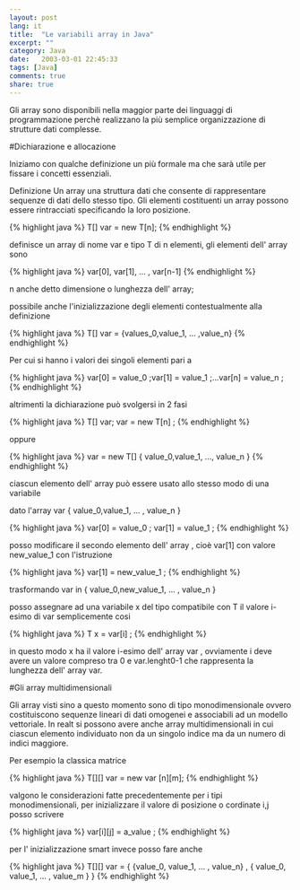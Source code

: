 ```yaml
--- 
layout: post
lang: it
title:  "Le variabili array in Java"
excerpt: ""
category: Java
date:   2003-03-01 22:45:33
tags: [Java]
comments: true
share: true
---
```



Gli array sono disponibili nella maggior parte dei linguaggi di programmazione perchè realizzano 
la più semplice organizzazione di strutture dati complesse.

#Dichiarazione e allocazione

Iniziamo con qualche definizione un più formale ma che sarà utile per fissare i concetti essenziali.

Definizione 
Un array  una struttura dati che consente di rappresentare sequenze di dati dello stesso tipo. 
Gli elementi costituenti un array possono essere rintracciati specificando la loro posizione.

{% highlight java %}
T[] var = new T[n];
{% endhighlight %}

definisce un array di nome var e tipo T di n elementi, gli elementi dell' array sono

{% highlight java %}
var[0], var[1], ... , var[n-1]
{% endhighlight %}

n anche detto dimensione o lunghezza dell' array;

possibile anche l'inizializzazione degli elementi contestualmente alla definizione

{% highlight java %}
T[] var = {values_0,value_1, ... ,value_n}
{% endhighlight %}

Per cui si hanno i valori dei singoli elementi pari a

{% highlight java %}
var[0] = value_0 ;var[1] = value_1 ;...var[n] = value_n ;
{% endhighlight %}

altrimenti la dichiarazione può svolgersi in 2 fasi

{% highlight java %}
T[] var; var = new T[n] ;
{% endhighlight %}

oppure

{% highlight java %}
var = new T[] { value_0,value_1, ..., value_n }
{% endhighlight %}

ciascun elemento dell' array può essere usato allo stesso modo di una variabile

dato l'array var { value_0,value_1, ... , value_n }

{% highlight java %}
var[0] = value_0 ; var[1] = value_1 ;
{% endhighlight %}

posso modificare il secondo elemento dell' array , cioè var[1] con valore new_value_1 con l'istruzione

{% highlight java %}
var[1] = new_value_1 ;
{% endhighlight %}

trasformando var in { value_0,new_value_1, ... , value_n }

posso assegnare ad una variabile x del tipo compatibile con T il valore i-esimo di var semplicemente cosi

{% highlight java %}
T x = var[i] ;
{% endhighlight %}

in questo modo x ha il valore i-esimo dell' array var , ovviamente i deve avere un valore 
compreso tra 0 e var.lenght0-1 che rappresenta la lunghezza dell' array var.

#Gli array multidimensionali

Gli array visti sino a questo momento sono di tipo monodimensionale ovvero costituiscono sequenze lineari di dati 
omogenei e associabili ad un modello vettoriale. In realt si possono avere anche array multidimensionali in cui ciascun 
elemento  individuato non da un singolo indice ma da un numero di indici maggiore.

Per esempio la classica matrice

{% highlight java %}
T[][] var = new var [n][m];
{% endhighlight %}

valgono le considerazioni fatte precedentemente per i tipi monodimensionali, 
per inizializzare il valore di posizione o cordinate i,j posso scrivere

{% highlight java %}
var[i][j] = a_value ;
{% endhighlight %}

per l' inizializzazione smart invece posso fare anche

{% highlight java %}
T[][] var = { {value_0, value_1, ... , value_n} , { value_0, value_1, ... , value_m } }
{% endhighlight %}

